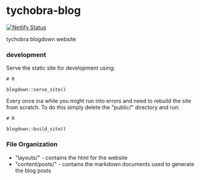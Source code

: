 # tychobra-blog

[![Netlify Status](https://api.netlify.com/api/v1/badges/ee611abd-1f6e-4096-b963-5ee6482a42a2/deploy-status)](https://app.netlify.com/sites/signaller-parrot-16078/deploys)

tychobra blogdown website

### development

Serve the static site for development using:

```
# R

blogdown::serve_site()
```

Every once ina while you might run into errors and need to rebuild the site from scratch.  To do this simply delete the "public/" directory and run:

```
# R

blogdown::build_site()
```


### File Organization

 - "layouts/" - contains the html for the website
 - "content/posts/" - contains the markdown documents used to generate the blog posts
 


